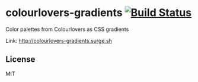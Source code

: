 # colourlovers-gradients [![Build Status](https://travis-ci.org/hendriklammers/colourlovers-gradients.svg?branch=master)](https://travis-ci.org/hendriklammers/colourlovers-gradients)

Color palettes from Colourlovers as CSS gradients

Link: <http://colourlovers-gradients.surge.sh>


## License

MIT
